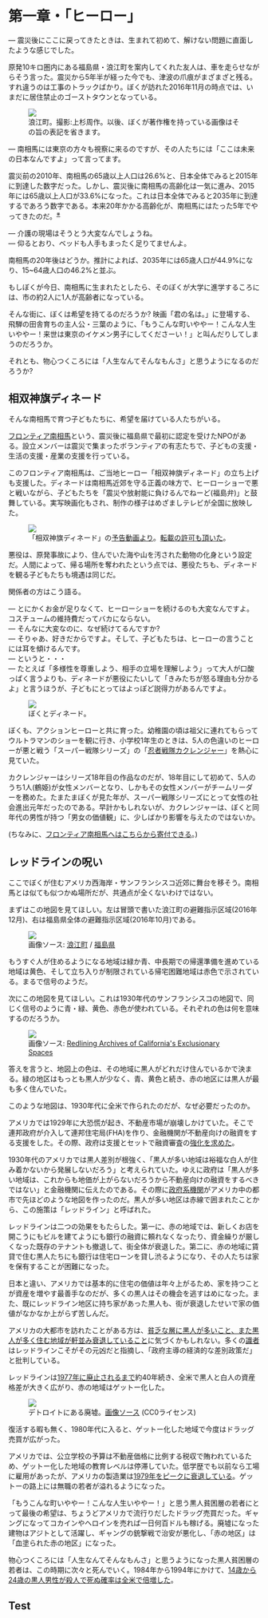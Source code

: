 # 第一章・「ヒーロー」

— 震災後にここに戻ってきたときは、生まれて初めて、解けない問題に直面したような感じでした。

原発10キロ圏内にある福島県・浪江町を案内してくれた友人は、車を走らせながらそう言った。震災から5年半が経った今でも、津波の爪痕がまざまざと残る。すれ違うのは工事のトラックばかり。ぼくが訪れた2016年11月の時点では、いまだに居住禁止のゴーストタウンとなっている。

<p><figure>
  <img src="images/namie.jpg" />
  <figcaption>浪江町。撮影:上杉周作。以後、ぼくが著作権を持っている画像はその旨の表記を省きます。</figcaption>
</figure></p>

— 南相馬には東京の方々も視察に来るのですが、その人たちには「ここは未来の日本なんですよ」って言ってます。

震災前の2010年、南相馬の65歳以上人口は26.6%と、日本全体でみると2015年に到達した数字だった。しかし、震災後に南相馬の高齢化は一気に進み、2015年には65歳以上人口が33.6%になった。これは日本全体でみると2035年に到達するであろう数字である。本来20年かかる高齢化が、南相馬にはたった5年でやってきたのだ。<sup><a href="#">※</a></sup>

— 介護の現場はそうとう大変なんでしょうね。<br>
— 仰るとおり、ベッドも人手もまったく足りてませんよ。

南相馬の20年後はどうか。推計によれば、2035年には65歳人口が44.9%になり、15~64歳人口の46.2%と並ぶ。

もしぼくが今日、南相馬に生まれたとしたら、そのぼくが大学に進学するころには、市の約2人に1人が高齢者になっている。

そんな街に、ぼくは希望を持てるのだろうか? 映画「君の名は。」に登場する、飛騨の田舎育ちの主人公・三葉のように、「もうこんな町いややー！こんな人生いややー！来世は東京のイケメン男子にしてくださーい！」と叫んだりしてしまうのだろうか。

それとも、物心つくころには「人生なんてそんなもんさ」と思うようになるのだろうか?

## 相双神旗ディネード

そんな南相馬で育つ子どもたちに、希望を届けている人たちがいる。

[フロンティア南相馬](http://frontier-minamisoma.org/)という、震災後に福島県で最初に認定を受けたNPOがある。設立メンバーは震災で集まったボランティアの有志たちで、子どもの支援・生活の支援・産業の支援を行っている。

このフロンティア南相馬は、ご当地ヒーロー「相双神旗ディネード」の立ち上げも支援した。ディネードは南相馬近郊を守る正義の味方で、ヒーローショーで悪と戦いながら、子どもたちを「震災や放射能に負けるんでねーど(福島弁)」と鼓舞している。実写映画化もされ、制作の様子はめざましテレビが全国に放映した。

<p><figure>
  <img src="images/denade.gif" />
  <figcaption>「相双神旗ディネード」の<a href="https://www.youtube.com/watch?v=ooExRI4NSco">予告動画より</a>。<a href="images/denade-permission.png">転載の許可も頂いた</a>。</figcaption>
</figure></p>

悪役は、原発事故により、住んでいた海や山を汚された動物の化身という設定だ。人間によって、帰る場所を奪われたという点では、悪役たちも、ディネードを観る子どもたちも境遇は同じだ。

関係者の方はこう語る。

— とにかくお金が足りなくて、ヒーローショーを続けるのも大変なんですよ。コスチュームの維持費だってバカにならない。<br>
— そんなに大変なのに、なぜ続けてるんですか?<br>
— そりゃあ、好きだからですよ。そして、子どもたちは、ヒーローの言うことには耳を傾けるんです。<br>
— というと・・・<br>
— たとえば「多様性を尊重しよう、相手の立場を理解しよう」って大人が口酸っぱく言うよりも、ディネードが悪役にたいして「きみたちが怒る理由も分かるよ」と言うほうが、子どもにとってはよっぽど説得力があるんですよ。

<p><figure>
  <img src="images/denade.jpg" />
  <figcaption>ぼくとディネード。</figcaption>
</figure></p>

ぼくも、アクションヒーローと共に育った。幼稚園の頃は祖父に連れてもらってウルトラマンのショーを観に行き、小学校1年生のときは、5人の色違いのヒーローが悪と戦う「スーパー戦隊シリーズ」の「[忍者戦隊カクレンジャー](https://ja.wikipedia.org/wiki/%E5%BF%8D%E8%80%85%E6%88%A6%E9%9A%8A%E3%82%AB%E3%82%AF%E3%83%AC%E3%83%B3%E3%82%B8%E3%83%A3%E3%83%BC)」を熱心に見ていた。

カクレンジャーはシリーズ18年目の作品なのだが、18年目にして初めて、5人のうち1人(鶴姫)が女性メンバーとなり、しかもその女性メンバーがチームリーダーを務めた。たまたまぼくが見た年が、スーパー戦隊シリーズにとって女性の社会進出元年だったのである。早計かもしれないが、カクレンジャーは、ぼくと同年代の男性が持つ「男女の価値観」に、少しばかり影響を与えたのではないか。

(ちなみに、[フロンティア南相馬へはこちらから寄付できる](http://frontier-minamisoma.org/supports/index/)。)

## レッドラインの呪い

ここでぼくが住むアメリカ西海岸・サンフランシスコ近郊に舞台を移そう。南相馬とは似ても似つかぬ場所だが、共通点が全くないわけではない。

まずはこの地図を見てほしい。左は冒頭で書いた浪江町の避難指示区域(2016年12月)、右は福島県全体の避難指示区域(2016年10月)である。

<p><figure>
  <img src="images/fukushima-namie-map.png" />
  <figcaption>画像ソース: <a href="http://www.town.namie.fukushima.jp/soshiki/2/namie-factsheet.html">浪江町</a> / <a href="http://www.pref.fukushima.lg.jp/site/portal/list271-840.html">福島県</a></figcaption>
</figure></p>

もうすぐ人が住めるようになる地域は緑か青、中長期での帰還準備を進めている地域は黄色、そして立ち入りが制限されている帰宅困難地域は赤色で示されている。まるで信号のようだ。

次にこの地図を見てほしい。これは1930年代のサンフランシスコの地図で、同じく信号のように青・緑、黄色、赤色が使われている。それぞれの色は何を意味するのだろうか。

<p><figure>
  <img src="images/sf-redline.jpg" />
  <figcaption>画像ソース: <a href="http://salt.umd.edu/T-RACES/mosaic.html">Redlining Archives of California's Exclusionary Spaces</a></figcaption>
</figure></p>

答えを言うと、地図上の色は、その地域に黒人がどれだけ住んでいるかで決まる。緑の地区はもっとも黒人が少なく、青、黄色と続き、赤の地区には黒人が最も多く住んでいた。

このような地図は、1930年代に全米で作られたのだが、なぜ必要だったのか。

アメリカでは1929年に大恐慌が起き、不動産市場が崩壊しかけていた。そこで連邦政府が介入して連邦住宅局(FHA)を作り、金融機関が不動産向けの融資をする支援をした。その際、政府は支援とセットで融資審査の[強化を求めた](http://www.bostonfairhousing.org/timeline/1934-FHA.html)。

1930年代のアメリカでは黒人差別が根強く、「黒人が多い地域は裕福な白人が住み着かないから発展しないだろう」と考えられていた。ゆえに政府は「黒人が多い地域は、これからも地価が上がらないだろうから不動産向けの融資をするべきではない」と金融機関に伝えたのである。その際に[政府系機関](https://en.wikipedia.org/wiki/Home_Owners'_Loan_Corporation)がアメリカ中の都市で先ほどのような地図を作ったのだ。黒人が多い地区は赤線で囲まれたことから、この施策は「レッドライン」と呼ばれた。

レッドラインは二つの効果をもたらした。第一に、赤の地域では、新しくお店を開こうにもビルを建てようにも銀行の融資に頼れなくなったり、資金繰りが厳しくなった既存のテナントも撤退して、街全体が衰退した。第二に、赤の地域に賃貸で住む黒人たちにも銀行は住宅ローンを貸し渋るようになり、その人たちは家を保有することが困難になった。

日本と違い、アメリカでは基本的に住宅の価値は年々上がるため、家を持つことが資産を増やす最善手なのだが、多くの黒人はその機会を逃すはめになった。また、既にレッドライン地区に持ち家があった黒人も、街が衰退したせいで家の価値がなかなか上がらず苦しんだ。

アメリカの大都市を訪れたことがある方は、[貧乏な層に黒人が多いこと、また黒人が多く住む地域が軒並み衰退していること](http://www.vox.com/2016/6/6/11852640/cartoon-poor-neighborhoods)に気づくかもしれない。多くの[識者](http://www.theatlantic.com/business/archive/2014/05/the-racist-housing-policy-that-made-your-neighborhood/371439/)はレッドラインこそがその元凶だと指摘し、「政府主導の経済的な差別政策だ」と批判している。

レッドラインは[1977年に廃止されるまで](https://en.wikipedia.org/wiki/Community_Reinvestment_Act)約40年続き、全米で黒人と白人の資産格差が大きく広がり、赤の地域はゲットー化した。

<p><figure>
  <img src="images/detroit.jpg" />
  <figcaption>デトロイトにある廃墟。<a href="https://pixabay.com/en/slum-rundown-abandoned-urban-946786/">画像ソース</a> (CC0ライセンス)</figcaption>
</figure></p>

復活する暇も無く、1980年代に入ると、ゲットー化した地域で今度はドラッグ売買が広がった。

アメリカでは、公立学校の予算は不動産価格に比例する税収で賄われているため、ゲットー化した地域の教育レベルは停滞していた。低学歴でも以前なら工場に雇用があったが、アメリカの製造業は[1979年をピークに衰退している](http://www.cnsnews.com/news/article/terence-p-jeffrey/7231000-lost-jobs-manufacturing-employment-down-37-1979-peak)。ゲットーの路上には無職の若者が溢れるようになった。

「もうこんな町いややー！こんな人生いややー！」と思う黒人貧困層の若者にとって最後の希望は、ちょうどアメリカで流行りだしたドラッグ売買だった。ギャングになってコカインやヘロインを売れば一日何百ドルも稼げる。廃墟になった建物はアジトとして活躍し、ギャングの銃撃戦で治安が悪化し、「赤の地区」は「血塗られた赤の地区」になった。

物心つくころには「人生なんてそんなもんさ」と思うようになった黒人貧困層の若者は、この時期に次々と死んでいく。1984年から1994年にかけて、[14歳から24歳の黒人男性が殺人で死ぬ確率は全米で倍増した](http://scholar.harvard.edu/files/fryer/files/fhlm_crack_cocaine_0.pdf)。

## Test

